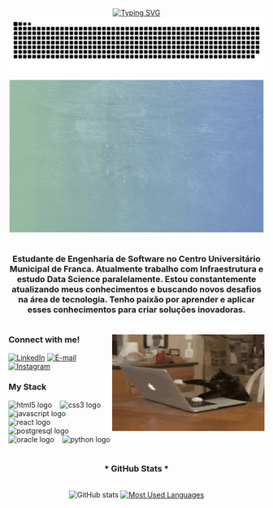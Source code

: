<div align="center">
  <a href="https://git.io/typing-svg">
    <img src="https://readme-typing-svg.demolab.com?font=Fira+Code&weight=500&size=22&pause=1000&color=40FF00&center=true&vCenter=true&random=false&width=524&lines=%E2%8A%B9+Felipe+Battarra+%CB%99%E1%B5%95%CB%99+%E2%8A%B9+" alt="Typing SVG">
  </a>
</div>

<picture align="center">
  <source media="(prefers-color-scheme: dark)" srcset="https://raw.githubusercontent.com/Platane/snk/output/github-contribution-grid-snake-dark.svg">
  <source media="(prefers-color-scheme: light)" srcset="https://raw.githubusercontent.com/Platane/snk/output/github-contribution-grid-snake-light.svg">
  <img align="center" alt="github contribution grid snake animation" src="https://raw.githubusercontent.com/Platane/snk/output/github-contribution-grid-snake.svg">
</picture>

<p align="center">
  <img alt="" height="300px" width="500" src="./src/header-gif.gif">
</p>

#

<h3 align="center">Estudante de Engenharia de Software no Centro Universitário Municipal de Franca. Atualmente trabalho com Infraestrutura e estudo Data Science paralelamente. Estou constantemente atualizando meus conhecimentos e buscando novos desafios na área de tecnologia. Tenho paixão por aprender e aplicar esses conhecimentos para criar soluções inovadoras.</h3>
  
#

<img align="right" alt="" height="190px" width="300px" src="./src/study.gif" >

<h3 align="left">Connect with me!</h3>

[![LinkedIn](https://img.shields.io/badge/-LinkedIn-000?style=for-the-badge&logo=linkedin&logoColor=FF00F6&color:FFF)](https://www.linkedin.com/in/FelipeBattarra/)
[![E-mail](https://img.shields.io/badge/-Email-000?style=for-the-badge&logo=microsoft-outlook&logoColor=FF00F6&color:FFF)](mailto:febatarra@gmail.com)
[![Instagram](https://img.shields.io/badge/-Instagram-000?style=for-the-badge&logo=instagram&logoColor=FF00F6&color:FFF)](https://www.instagram.com/FelipeBattarra/)


<h3 align="left">My Stack</h3>

<div align="left">
  <img src="https://cdn.jsdelivr.net/gh/devicons/devicon/icons/html5/html5-original.svg" height="40" alt="html5 logo"  />
  <img width="8" />
  <img src="https://cdn.jsdelivr.net/gh/devicons/devicon/icons/css3/css3-original.svg" height="40" alt="css3 logo"  />
  <img width="8" />
  <img src="https://cdn.jsdelivr.net/gh/devicons/devicon/icons/javascript/javascript-plain.svg" height="40" alt="javascript logo"  />
  <img width="8" />
  <img src="https://cdn.jsdelivr.net/gh/devicons/devicon/icons/react/react-original.svg" height="40" alt="react logo"  />
  <img width="8" />
  <img src="https://cdn.jsdelivr.net/gh/devicons/devicon/icons/postgresql/postgresql-original.svg" height="40" alt="postgresql logo"  />
  <img width="8" />
  <img src="https://cdn.jsdelivr.net/gh/devicons/devicon/icons/oracle/oracle-original.svg" height="40" alt="oracle logo"/>
  <img width="8">
  <img src="https://cdn.jsdelivr.net/gh/devicons/devicon@latest/icons/python/python-original.svg" height="40" alt="python logo"/>
  <img width="8"> 
</div>

#

<div style="text-align: center;" align="center">
  <h3>* GitHub Stats *</h3>
  <br>
  <img src="https://github-readme-stats-git-masterrstaa-rickstaa.vercel.app/api?username=FelipeBattarra&hide_title=true&show_icons=true&include_all_commits=false&count_private=true&line_height=25&hide=issues&bg_color=000&title_color=FF00F6&text_color=FFF&border_radius=3&border_color=36123c&icon_color=FF00F6&theme=jolly" alt="GitHub stats">

  <a href="https://github.com/FelipeBattarra/github-readme-stats">
    <img src="https://github-readme-stats-git-masterrstaa-rickstaa.vercel.app/api/top-langs/?username=FelipeBattarra&line_height=10&card_width=290&layout=compact&hide_title=false&count_private=true&langs_count=4&show_icons=true&title_color=FF00F6&hide=html,scss,less&bg_color=000&text_color=8B8B8B&border_radius=3&border_color=561760&count_private=true" alt="Most Used Languages">
  </a>
</div>

#

